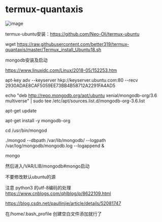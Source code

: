 # termux-quantaxis
![image](https://github.com/better319/termux-quantaxis/blob/master/pic/Screenshot_2018-07-27-08-02-06-590_com.termux.png)


termux-ubuntu安装：https://github.com/Neo-Oli/termux-ubuntu

wget https://raw.githubusercontent.com/better319/termux-quantaxis/master/Termux_install_Ubuntu18.sh

mongodb安装及启动

https://www.linuxidc.com/Linux/2018-05/152253.htm

apt-key adv --keyserver hkp://keyserver.ubuntu.com:80 --recv 2930ADAE8CAF5059EE73BB4B58712A2291FA4AD5

echo "deb http://repo.mongodb.org/apt/ubuntu xenial/mongodb-org/3.6 multiverse" | sudo tee /etc/apt/sources.list.d/mongodb-org-3.6.list

apt-get update

apt-get install -y mongodb-org

cd /usr/bin/mongod

./mongod --dbpath /var/lib/mongodb/ --logpath /var/log/mongodb/mongodb.log --logappend &

mongo




然后进入/VAR/LIB/mongodb#mongo启动

不要修改默认ubuntu的源

注意 python3 的utf-8编码的处理  
https://www.cnblogs.com/qhlblog/p/8622109.html

https://blog.csdn.net/paullinjie/article/details/52081747


在/home/.bash_profile 创建空白文件添加就行了
